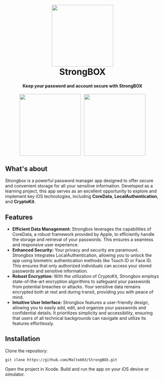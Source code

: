 <h1 align="center">
  <br>
  <a><img src="https://res.cloudinary.com/maltob03/image/upload/v1684789519/strongbox_cclb0u.png" width="200"></a>
  <br>
  StrongBOX
  <br>
</h1>

<h4 align="center">Keep your password and account secure with StrongBOX</h4>

<!-- 
<p align="center">
  <a href="https://badge.fury.io/js/electron-markdownify">
    <img src="https://badge.fury.io/js/electron-markdownify.svg"
         alt="Gitter">
  </a>
  <a href="https://gitter.im/amitmerchant1990/electron-markdownify"><img src="https://badges.gitter.im/amitmerchant1990/electron-markdownify.svg"></a>
  <a href="https://saythanks.io/to/bullredeyes@gmail.com">
      <img src="https://img.shields.io/badge/SayThanks.io-%E2%98%BC-1EAEDB.svg">
  </a>
  <a href="https://www.paypal.me/AmitMerchant">
    <img src="https://img.shields.io/badge/$-donate-ff69b4.svg?maxAge=2592000&amp;style=flat">
  </a>
</p>

<p align="center">
  <a href="#key-features">Key Features</a> •
  <a href="#how-to-use">How To Use</a> •
  <a href="#download">Download</a> •
  <a href="#credits">Credits</a> •
  <a href="#related">Related</a> •
  <a href="#license">License</a>
</p>
-->
<div align="center">
<div style="display: flex; justify-content: center;">
  <a><img src="https://res.cloudinary.com/maltob03/image/upload/v1684678524/IMG_0475_tq0dna.png" width="200"></a>
  <a style="margin-left: 10px;"><img src="https://res.cloudinary.com/maltob03/image/upload/v1684678525/IMG_0476_xmbviz.png" width="200"></a>
</div>
</div>


## What's about

Strongbox is a powerful password manager app designed to offer secure and convenient storage for all your sensitive information. Developed as a learning project, this app serves as an excellent opportunity to explore and implement key iOS technologies, including **CoreData**, **LocalAuthentication**, and **CryptoKit**.

## Features

* **Efficient Data Management:** Strongbox leverages the capabilities of CoreData, a robust framework provided by Apple, to efficiently handle the storage and retrieval of your passwords. This ensures a seamless and responsive user experience.
* **Enhanced Security:** Your privacy and security are paramount. Strongbox integrates LocalAuthentication, allowing you to unlock the app using biometric authentication methods like Touch ID or Face ID. This ensures that only authorized individuals can access your stored passwords and sensitive information.
* **Robust Encryption:** With the utilization of CryptoKit, Strongbox employs state-of-the-art encryption algorithms to safeguard your passwords from potential breaches or attacks. Your sensitive data remains encrypted both at rest and during transit, providing you with peace of mind.
* **Intuitive User Interface:** Strongbox features a user-friendly design, allowing you to easily add, edit, and organize your passwords and confidential details. It prioritizes simplicity and accessibility, ensuring that users of all technical backgrounds can navigate and utilize its features effortlessly.


## Installation

Clone the repository:

```
git clone https://github.com/Maltob03/StrongBOX.git
```
Open the project in Xcode.
Build and run the app on your iOS device or simulator.
